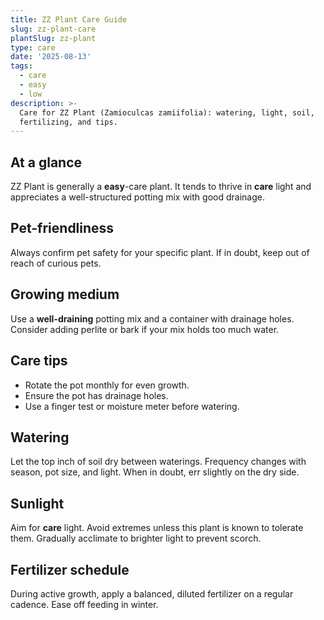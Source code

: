 ```yaml
---
title: ZZ Plant Care Guide
slug: zz-plant-care
plantSlug: zz-plant
type: care
date: '2025-08-13'
tags:
  - care
  - easy
  - low
description: >-
  Care for ZZ Plant (Zamioculcas zamiifolia): watering, light, soil,
  fertilizing, and tips.
---
```

## At a glance
ZZ Plant is generally a **easy**-care plant. It tends to thrive in **care** light and appreciates a well-structured potting mix with good drainage.

## Pet-friendliness
Always confirm pet safety for your specific plant. If in doubt, keep out of reach of curious pets.

## Growing medium
Use a **well-draining** potting mix and a container with drainage holes. Consider adding perlite or bark if your mix holds too much water.

## Care tips
- Rotate the pot monthly for even growth.
- Ensure the pot has drainage holes.
- Use a finger test or moisture meter before watering.

## Watering
Let the top inch of soil dry between waterings. Frequency changes with season, pot size, and light. When in doubt, err slightly on the dry side.

## Sunlight
Aim for **care** light. Avoid extremes unless this plant is known to tolerate them. Gradually acclimate to brighter light to prevent scorch.

## Fertilizer schedule
During active growth, apply a balanced, diluted fertilizer on a regular cadence. Ease off feeding in winter.
